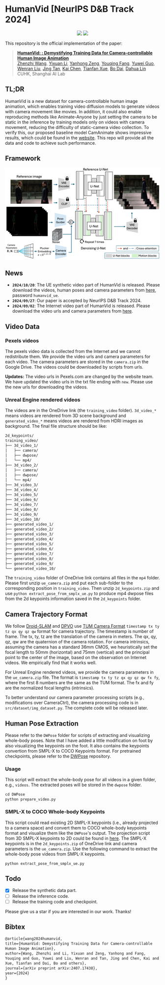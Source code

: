 # HumanVid [NeurIPS D&B Track 2024]
<div align='Center'>
    <a href='https://humanvid.github.io/'><img src='https://img.shields.io/badge/Project-Page-Green'></a>
    <a href='https://arxiv.org/abs/2407.17438'><img src='https://img.shields.io/badge/Paper-Arxiv-red'></a>
</div>

This repository is the official implementation of the paper:
>[**HumanVid: : Demystifying Training Data for Camera-controllable Human Image Animation**](https://arxiv.org/abs/2407.17438) <br>
> [Zhenzhi Wang](https://zhenzhiwang.github.io/), [Yixuan Li](https://yixuanli98.github.io/), [Yanhong Zeng](https://zengyh1900.github.io/), [Youqing Fang](#), [Yuwei Guo](https://guoyww.github.io/), <br> [Wenran Liu](#), [Jing Tan](https://sparkstj.github.io/), [Kai Chen](https://chenkai.site/), [Tianfan Xue](https://tianfan.info/), [Bo Dai](https://daibo.info/), [Dahua Lin](http://dahua.site/)
CUHK, Shanghai AI Lab

## TL;DR
HumanVid is a new dataset for camera-controllable human image animation, which enables training video diffusion models to generate videos with camera movement like movies. In addition, it could also enable reproducing methods like Animate-Anyone by just setting the camera to be static in the inference by training models only on videos with camera movement, reducing the difficulty of static-camera video collection. To verify this, our proposed baseline model CamAnimate shows impressive results, which could be found in the [website](https://humanvid.github.io/). This repo will provide all the data and code to achieve such performance.

## Framework
![framework](assets/framework.png)

## News
- **`2024/10/20`**: The UE synthetic video part of HumanVid is released. Please download the videos, human poses and camera parameters from [here](https://mycuhk-my.sharepoint.com/:f:/g/personal/1155189552_link_cuhk_edu_hk/EoLw3qmoeFFEq88f87TZRfkB6w7FWFsnfeedfu52wk1rgw?e=yYH0n1), password `humanvid_ue`.
- **`2024/09/27`**: Our paper is accepted by NeurIPS D&B Track 2024.
- **`2024/09/02`**: The Internet video part of HumanVid is released. Please download the video urls and camera parameters from [here](https://drive.google.com/drive/folders/1UGEkOKXYX9BGUFz0ao6lOGXkZjQGoJcZ?usp=sharing). 

## Video Data

### Pexels videos
The pexels video data is collected from the Internet and we cannot redistribute them. We provide the video urls and camera parameters for each video. The camera parameters are stored in the `camera.zip` in the Google Drive. The videos could be downloaded by scripts from urls.

**Updates:** The video urls in Pexels.com are changed by the website team. We have updated the video urls in the txt file ending with `new`. Please use the new urls for downloading the videos.

### Unreal Engine rendered videos
The videos are in the OneDrive link (the `training_video` folder). `3d_video_*` means videos are rendered from 3D scene background and `generated_video_*` means videos are rendered from HDRI images as background. The final file structure should be like:
```
2d_keypoints/
training_video/
├── 3d_video_1/
│   ├── camera/
│   ├── dwpose/
│   └── mp4/
├── 3d_video_2/
│   ├── camera/
│   ├── dwpose/
│   └── mp4/
├── 3d_video_3/
├── 3d_video_4/
├── 3d_video_5/
├── 3d_video_6/
├── 3d_video_7/
├── 3d_video_8/
├── 3d_video_9/
├── 3d_video_10/
├── generated_video_1/
├── generated_video_2/
├── generated_video_3/
├── generated_video_4/
├── generated_video_5/
├── generated_video_6/
├── generated_video_7/
├── generated_video_8/
├── generated_video_9/
└── generated_video_10/
```
The `training_video` folder of OneDrive link contains all files in the `mp4` folder. Please first unzip `ue_camera.zip` and put each sub-folder to the corresponding position in `training_video`. Then unzip `2d_keypoints.zip` and use `python extract_pose_from_smplx_ue.py` to produce mp4 dwpose files from the 2d keypoints information saved in the `2d_keypoints` folder.


## Camera Trajectory Format
We follow [Droid-SLAM](https://github.com/princeton-vl/DROID-SLAM) and [DPVO](https://github.com/princeton-vl/DPVO) use [TUM Camera Format](https://cvg.cit.tum.de/data/datasets/rgbd-dataset/file_formats) `timestamp tx ty tz qx qy qz qw` format for camera trajectory. The timestamp is number of frame. The tx, ty, tz are the translation of the camera in meters. The qx, qy, qz, qw are the quaternion of the camera rotation. For camera intrinsics, assuming the camera has a standard 36mm CMOS, we heuristically set the focal length to 50mm (horizontal) and 75mm (vertical) and the principal point to the center of the image, based on the observation on Internet videos. We empirically find that it works well.

For Unreal Engine rendered videos, we provide the camera parameters in the `ue_camera.zip` file. The format is `timestamp tx ty tz qx qy qz qw fx fy`, where the first 8 numbers are the same as the TUM format. The fx and fy are the normalized focal lengths (intrinsics).

To better understand our camera parameter processing scripts (e.g., modifications over CameraCtrl), the camera processing code is in `src/dataset/img_dataset.py`. The complete code will be released later.


## Human Pose Extraction
Please refer to the `DWPose` folder for scripts of extracting and visualizing whole-body poses. Note that I have added a little modification on foot by also visualizing the keypoints on the foot. It also contains the keypoints convertion from SMPL-X to COCO Keypoints format. For pretrained checkpoints, please refer to the [DWPose](https://github.com/IDEA-Research/DWPose) repository.


### Usage
This script will extract the whole-body pose for all videos in a given folder, e.g., `videos`. The extracted poses will be stored in the `dwpose` folder.
```
cd DWPose
python prepare_video.py
```

### SMPL-X to COCO Whole-body Keypoints
This script could read existing 2D SMPL-X keypoints (i.e., already projected to a camera space) and convert them to COCO whole-body keypoints format and visualize them like the `DWPose`'s output. The projection script from 3D SMPL-X keypoints to 2D could be found in [here](https://github.com/pixelite1201/BEDLAM/blob/master/data_processing/df_full_body.py). The SMPL-X keypoints is in the `2d_keypoints.zip` of OneDrive link and camera parameters is the `ue_camera.zip`. Use the following command to extract the whole-body pose videos from SMPL-X keypoints.
```
python extract_pose_from_smplx_ue.py
```
## Todo
- [x] Release the synthetic data part.
- [ ] Release the inference code.
- [ ] Release the training code and checkpoint.

Please give us a star if you are interested in our work. Thanks!
## Bibtex
```
@article{wang2024humanvid,
title={HumanVid: Demystifying Training Data for Camera-controllable Human Image Animation},
author={Wang, Zhenzhi and Li, Yixuan and Zeng, Yanhong and Fang, Youqing and Guo, Yuwei and Liu, Wenran and Tan, Jing and Chen, Kai and Xue, Tianfan and Dai, Bo and others},
journal={arXiv preprint arXiv:2407.17438},
year={2024}
}
```
